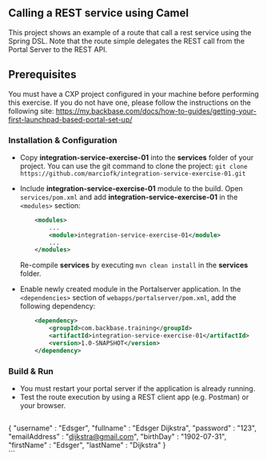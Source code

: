## Calling a REST service using Camel
This project shows an example of a route that call a rest service using the Spring DSL. Note that the route simple delegates the REST call from the Portal Server to the REST API.

## Prerequisites
You must have a CXP project configured in your machine before performing this exercise. If you do not have one, please follow the instructions on the following site: https://my.backbase.com/docs/how-to-guides/getting-your-first-launchpad-based-portal-set-up/

### Installation & Configuration

- Copy **integration-service-exercise-01** into the **services** folder of your project. You can use the git command to clone the project: ```git clone https://github.com/marciofk/integration-service-exercise-01.git```

- Include **integration-service-exercise-01** module to the build.  Open `services/pom.xml` and add **integration-service-exercise-01** in the `<modules>` section: 
	```xml
	    <modules>
	        ...	    
	        <module>integration-service-exercise-01</module>
	        ...
	    </modules>
	```	
	Re-compile **services** by executing `mvn clean install` in the **services** folder.
	
- Enable newly created module in the Portalserver application. In the `<dependencies>` section of `webapps/portalserver/pom.xml`, add the following dependency:

	```xml
	    <dependency>
	        <groupId>com.backbase.training</groupId>
	        <artifactId>integration-service-exercise-01</artifactId>
	        <version>1.0-SNAPSHOT</version>
	    </dependency>
	```

### Build & Run

- You must restart your portal server if the application is already running. 
- Test the route execution by using a REST client app (e.g. Postman) or your browser.
	```javascript
{
        "username" : "Edsger",
        "fullname" : "Edsger Dijkstra",
        "password" : "123",
        "emailAddress" : "dijkstra@gmail.com",
        "birthDay" : "1902-07-31",
        "firstName" : "Edsger",
        "lastName" : "Dijkstra"
}	
	``` 


 






